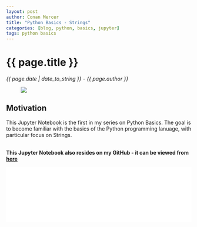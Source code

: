 ```yaml
---
layout: post
author: Conan Mercer
title: "Python Basics - Strings"
categories: [blog, python, basics, jupyter]
tags: python basics
---
```


<script src="https://polyfill.io/v3/polyfill.min.js?features=es6"></script>
<script id="MathJax-script" async
          src="https://cdn.jsdelivr.net/npm/mathjax@3/es5/tex-mml-chtml.js">
</script>
<script>
  function resizeIframe(obj) {
    obj.style.height = obj.contentWindow.document.documentElement.scrollHeight + 'px';
  }
</script>

<div class="post-paragraph">
  <h1>{{ page.title }}</h1>
  <p><i>{{ page.date | date_to_string }} - {{ page.author }}</i></p>

  <figure>
  <img src="{{site.baseurl}}/assets/minified/images/stock/strings.jpg">
  </figure>

<h2>Motivation</h2>

This Jupyter Notebook is the first in my series on Python Basics. The goal is to become familiar with the basics of the Python programming lanuage, with particular focus on Strings.
<br>
<br>

<b>This Jupyter Notebook also resides on my GitHub - it can be viewed from <a href="https://github.com/ConanMercer/PythonBasics/blob/main/Strings.ipynb" target="_blank">here</a></b>

<div class="post-paragraph">

<iframe src="{{site.baseurl}}/assets/html/Strings.html" width="100%" scrolling="no" frameBorder="0" onload="resizeIframe(this)"></iframe>

</div>

